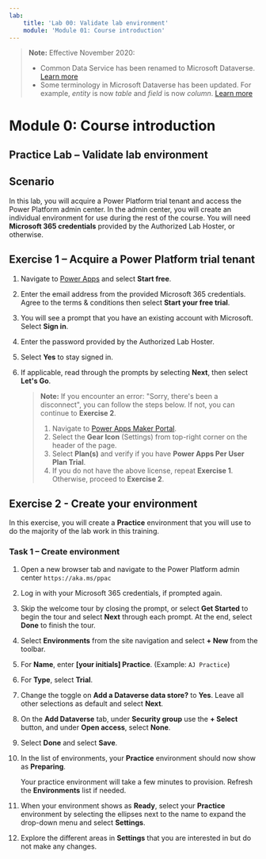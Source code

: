 ```yaml
---
lab:
    title: 'Lab 00: Validate lab environment'
    module: 'Module 01: Course introduction'
---
```



> **Note:** Effective November 2020:
>
> - Common Data Service has been renamed to Microsoft Dataverse. [Learn more](https://aka.ms/PAuAppBlog)
> - Some terminology in Microsoft Dataverse has been updated. For example, *entity* is now *table* and *field* is now *column*. [Learn more](https://go.microsoft.com/fwlink/?linkid=2147247)


Module 0: Course introduction
=============================

## Practice Lab – Validate lab environment

Scenario
--------

In this lab, you will acquire a Power Platform trial tenant and access the Power Platform admin center. In the admin center, you will create an individual environment for use during the rest of the course. You will need **Microsoft 365 credentials** provided by the Authorized Lab Hoster, or otherwise. 

Exercise 1 – Acquire a Power Platform trial tenant 
--------------------------------------------------

1.  Navigate to [Power Apps](https://powerapps.microsoft.com/) and select **Start free**. 

2.  Enter the email address from the provided Microsoft 365 credentials. Agree to the terms & conditions then select **Start your free trial**. 

3.  You will see a prompt that you have an existing account with Microsoft. Select **Sign in**. 

4.  Enter the password provided by the Authorized Lab Hoster. 

5.  Select **Yes** to stay signed in. 

6.  If applicable, read through the prompts by selecting **Next**, then select **Let's Go**.

    > **Note:** If you encounter an error: "Sorry, there's been a disconnect", you can follow the steps below. If not, you can continue to **Exercise 2**.
    >
    > 1. Navigate to [Power Apps Maker Portal](https://make.powerapps.com).
    > 2. Select the **Gear Icon** (Settings) from top-right corner on the header of the page.
    > 3. Select **Plan(s)** and verify if you have **Power Apps Per User Plan Trial**. 
    > 4. If you do not have the above license, repeat **Exercise 1**. Otherwise, proceed to **Exercise 2**.


Exercise 2 - Create your environment 
------------------------------------

In this exercise, you will create a **Practice** environment that you will use to do the majority of the lab work in this training. 

### Task 1 – Create environment

1.  Open a new browser tab and navigate to the Power Platform admin center `https://aka.ms/ppac` 
    
2.  Log in with your Microsoft 365 credentials, if prompted again. 

3.  Skip the welcome tour by closing the prompt, or select **Get Started** to begin the tour and select **Next** through each prompt. At the end, select **Done** to finish the tour. 

4.  Select **Environments** from the site navigation and select **+ New** from the toolbar. 

5.  For **Name**, enter **[your initials] Practice**. (Example: `AJ Practice`) 
    
6.  For **Type**, select **Trial**. 
    
7.  Change the toggle on **Add a Dataverse data store?** to **Yes**. Leave all other selections as default and select **Next**. 

8.  On the **Add Dataverse** tab, under **Security group** use the **+ Select** button, and under **Open access**, select **None**.
    
9.  Select **Done** and select **Save**. 

10. In the list of environments, your **Practice** environment should now show as **Preparing**. 

    Your practice environment will take a few minutes to provision. Refresh the **Environments** list if needed.

11. When your environment shows as **Ready**, select your **Practice** environment by selecting the ellipses next to the name to expand the drop-down menu and select **Settings**. 

12. Explore the different areas in **Settings** that you are interested in but do not make any changes. 

